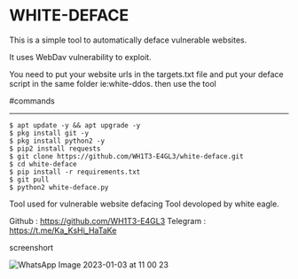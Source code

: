 # WHITE-DEFACE
This is a simple tool to automatically deface vulnerable websites.

It uses WebDav vulnerability to exploit.

You need to put your website urls in the targets.txt file and put your deface script in the same folder ie:white-ddos. then use the tool

#commands
____________________

    $ apt update -y && apt upgrade -y
    $ pkg install git -y
    $ pkg install python2 -y
    $ pip2 install requests
    $ git clone https://github.com/WH1T3-E4GL3/white-deface.git
    $ cd white-deface
    $ pip install -r requirements.txt
    $ git pull
    $ python2 white-deface.py
   
  
Tool used for vulnerable website defacing
Tool devoloped by white eagle.

Github   : https://github.com/WH1T3-E4GL3
Telegram : https://t.me/Ka_KsHi_HaTaKe


screenshort

![WhatsApp Image 2023-01-03 at 11 00 23](https://user-images.githubusercontent.com/118425907/210304452-c25c1e37-3d39-4aa0-95d8-4abfa31a1daa.jpg)
